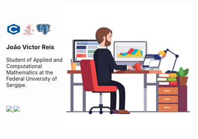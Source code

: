 <img align="right" width="350" height="350" src="https://github.com/JvSRS97/JvSRS97/blob/main/Dev4.png">
</br></br>
<div style="display: inline_block"><br>
    <img align="left" height="30" width="40"
        src="https://github.com/devicons/devicon/blob/master/icons/c/c-plain.svg">
    <img align="left" height="30" width="40"
        src="https://raw.githubusercontent.com/devicons/devicon/master/icons/java/java-plain.svg">
    <img align="center" height="30" width="40"
        src="https://raw.githubusercontent.com/devicons/devicon/master/icons/postgresql/postgresql-original.svg">
</div>

### João Victor Reis
Student of Applied and Computational Mathematics at the Federal University of Sergipe. 

</br></br>
<span align="left">
    <a href="https://github.com/JvSRS97">
        <img height="150em" src="https://github-readme-stats.vercel.app/api?username=JvSRS97&show_icons=true&theme=github_dark&include_all_commits=true&count_private=true" />
        <img height="126em" src="https://github-readme-stats.vercel.app/api/top-langs/?username=JvSRS97&layout=compact&langs_count=7&theme=github_dark" />
</span>
